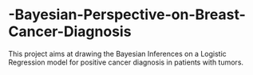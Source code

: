 # -Bayesian-Perspective-on-Breast-Cancer-Diagnosis
This project aims at drawing the Bayesian Inferences on a Logistic Regression model for positive cancer diagnosis in patients with tumors.
